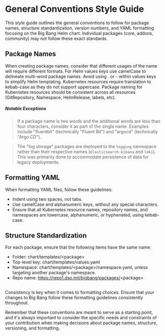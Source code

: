 # General Conventions Style Guide
This style guide outlines the general conventions to follow for package names, structure standardization, version numbers, and YAML formatting focusing on the Big Bang Helm chart. Individual packages (core, addons, community) may not follow these exact standards.

## Package Names
When creating package names, consider that different usages of the name will require different formats. For Helm values keys use camelCase to delineate multi-word package names. Avoid using . or - within values keys to simplify Helm templating. Kubernetes resources require translation to kebab-case as they do not support uppercase. Package naming for Kubernetes resources should be consistent across all resources (GitRepository, Namespace, HelmRelease, labels, etc).

##### Notable Exceptions
> If a package name is two words and the additional words are less than four characters, consider it as part of the single name. Examples include "fluentbit" (technically "Fluent Bit") and "argocd" (technically "Argo CD").

> The "log storage" packages are deployed to the `logging` namespace rather than their respective names (`elasticsearch-kibana` and `loki`). This was primarily done to accommodate persistence of data for legacy deployments.

## Formatting YAML
When formatting YAML files, follow these guidelines:

- Indent using two spaces, not tabs.
- Use camelCase and alphanumeric keys, without any special characters.
- Ensure that all Kubernetes resource names, repository names, and namespaces are lowercase, alphanumeric, or hyphenated, using kebab-case.

## Structure Standardization
For each package, ensure that the following items have the same name:

- Folder: chart/templates/<package\>
- Top-level key: chart/templates/values.yaml
- Namespace: chart/templates/<package\>/namespace.yaml, unless targeting another package's namespace.
- Repo name: https://repo1.dso.mil/bigbang/packages/<package\>


##

Consistency is key when it comes to formatting choices. Ensure that your changes to Big Bang follow these formatting guidelines consistently throughout.

Remember that these conventions are meant to serve as a starting point, and it's always important to consider the specific needs and constraints of your contribution when making decisions about package names, structure, versioning, and formatting.
